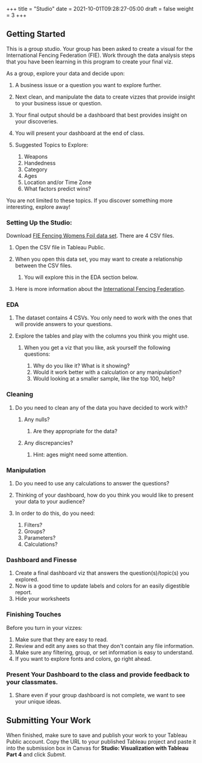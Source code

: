 +++
title = "Studio"
date = 2021-10-01T09:28:27-05:00
draft = false
weight = 3
+++

## Getting Started

This is a group studio.  Your group has been asked to create a visual for the International Fencing Federation (FIE).   Work through the data analysis steps that you have been learning in this program to create your final viz. 

As a group, explore your data and decide upon: 

1. A business issue or a question you want to explore further.  
1. Next clean, and manipulate the data to create vizzes that provide insight to your business issue or question.  
1. Your final output should be a dashboard that best provides insight on your discoveries.  
1. You will present your dashboard at the end of class.
1. Suggested Topics to Explore:

   1. Weapons
   1. Handedness
   1. Category
   1. Ages
   1. Location and/or Time Zone
   1. What factors predict wins? 
   
You are not limited to these topics.  If you discover something more interesting, explore away!  

### Setting Up the Studio:

Download [FIE Fencing Womens Foil data set](https://www.kaggle.com/datasets/amichaelsen/fie-fencing-womens-foil-data). There are 4 CSV files.

1. Open the CSV file in Tableau Public.  
1. When you open this data set, you may want to create a relationship between the CSV files.

   1. You will explore this in the EDA section below.

1. Here is more information about the [International Fencing Federation](https://fie.org/).

### EDA

1. The dataset contains 4 CSVs. You only need to work with the ones that will provide answers to your questions.

1. Explore the tables and play with the columns you think you might use. 

   1. When you get a viz that you like, ask yourself the following questions:

      1. Why do you like it?  What is it showing?
      1. Would it work better with a calculation or any manipulation?
      1. Would looking at a smaller sample, like the top 100, help?

### Cleaning

1. Do you need to clean any of the data you have decided to work with?

   1. Any nulls?  

      1. Are they appropriate for the data?

   1. Any discrepancies?

      1. Hint: ages might need some attention.

### Manipulation

1. Do you need to use any calculations to answer the questions?
1. Thinking of your dashboard, how do you think you would like to present your data to your audience? 
1. In order to do this, do you need:

   1. Filters? 
   1. Groups? 
   1. Parameters? 
   1. Calculations?

### Dashboard and Finesse

1. Create a final dashboard viz that answers the question(s)/topic(s) you explored.
1. Now is a good time to update labels and colors for an easily digestible report.
1. Hide your worksheets

### Finishing Touches

Before you turn in your vizzes:

1. Make sure that they are easy to read. 
1. Review and edit any axes so that they don't contain any file information. 
1. Make sure any filtering, group, or set information is easy to understand. 
1. If you want to explore fonts and colors, go right ahead. 

### Present Your Dashboard to the class and provide feedback to your classmates.

1. Share even if your group dashboard is not complete, we want to see your unique ideas. 

## Submitting Your Work

When finished, make sure to save and publish your work to your Tableau Public account. Copy the URL to your published Tableau project and paste it into the submission box in 
Canvas for **Studio: Visualization with Tableau Part 4** and click *Submit*.
